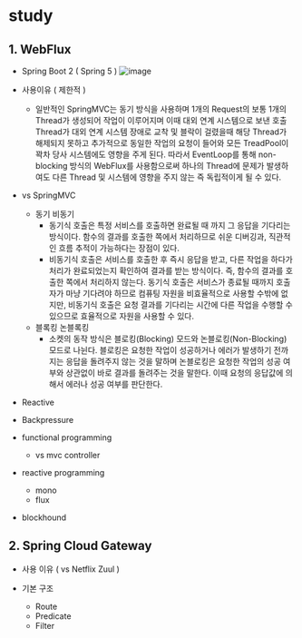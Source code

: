 # study

## 1. WebFlux
* Spring Boot 2 ( Spring 5 )
![image](https://user-images.githubusercontent.com/33863965/142557282-b423c3c8-2c60-4edd-93fc-51b190db826f.png)

* 사용이유 ( 제한적 )
    * 일반적인 SpringMVC는 동기 방식을 사용하며 1개의 Request의 보통 1개의 Thread가 생성되어 작업이 이루어지며 이때 대외 연계 시스템으로 보낸 호출 Thread가
대외 연계 시스템 장애로 교착 및 블락이 걸렸을때 해당 Thread가 해제되지 못하고 추가적으로 동일한 작업의 요청이 들어와 모든 TreadPool이 꽉차 당사 시스템에도 영향을 주게 된다.
따라서 EventLoop를 통해 non-blocking 방식의 WebFlux를 사용함으로써 하나의 Thread에 문제가 발생하여도 다른 Thread 및 시스템에 영향을 주지 않는 즉 독립적이게 될 수 있다.
    
* vs SpringMVC
    * 동기 비동기
      * 동기식 호출은 특정 서비스를 호출하면 완료될 때 까지 그 응답을 기다리는 방식이다. 함수의 결과를 호출한 쪽에서 처리하므로 쉬운 디버깅과, 직관적인 흐름 추적이 가능하다는 장점이 있다.
      * 비동기식 호출은 서비스를 호출한 후 즉시 응답을 받고, 다른 작업을 하다가 처리가 완료되었는지 확인하여 결과를 받는 방식이다. 즉, 함수의 결과를 호출한 쪽에서 처리하지 않는다. 동기식 호출은 서비스가 종료될 때까지 호출자가 마냥 기다려야 하므로 컴퓨팅 자원을 비효율적으로 사용할 수밖에 없지만, 비동기식 호출은 요청 결과를 기다리는 시간에 다른 작업을 수행할 수 있으므로 효율적으로 자원을 사용할 수 있다.
    * 블록킹 논블록킹
      * 소켓의 동작 방식은 블로킹(Blocking) 모드와 논블로킹(Non-Blocking) 모드로 나뉜다. 블로킹은 요청한 작업이 성공하거나 에러가 발생하기 전까지는 응답을 돌려주지 않는 것을 말하며 논블로킹은 요청한 작업의 성공 여부와 상관없이 바로 결과를 돌려주는 것을 말한다. 이때 요청의 응답값에 의해서 에러나 성공 여부를 판단한다.
          
* Reactive

* Backpressure 
        
* functional programming
    * vs mvc controller
          
* reactive programming
    * mono
    * flux
        
* blockhound


## 2. Spring Cloud Gateway

* 사용 이유 ( vs Netflix Zuul )

* 기본 구조
   * Route
   * Predicate
   * Filter
